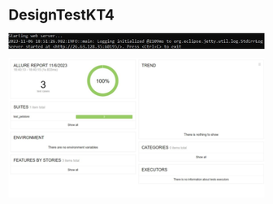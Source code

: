 # DesignTestKT4

![image](https://github.com/MoneyOrMurda/DesignTestKT4/blob/main/Assets/Screen_1.jpg)

![image](https://github.com/MoneyOrMurda/DesignTestKT4/blob/main/Assets/Screen_2.jpg)
